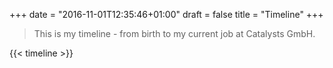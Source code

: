 +++
date = "2016-11-01T12:35:46+01:00"
draft = false
title = "Timeline"
+++

> This is my timeline - from birth to my current job at Catalysts GmbH.

{{< timeline >}}